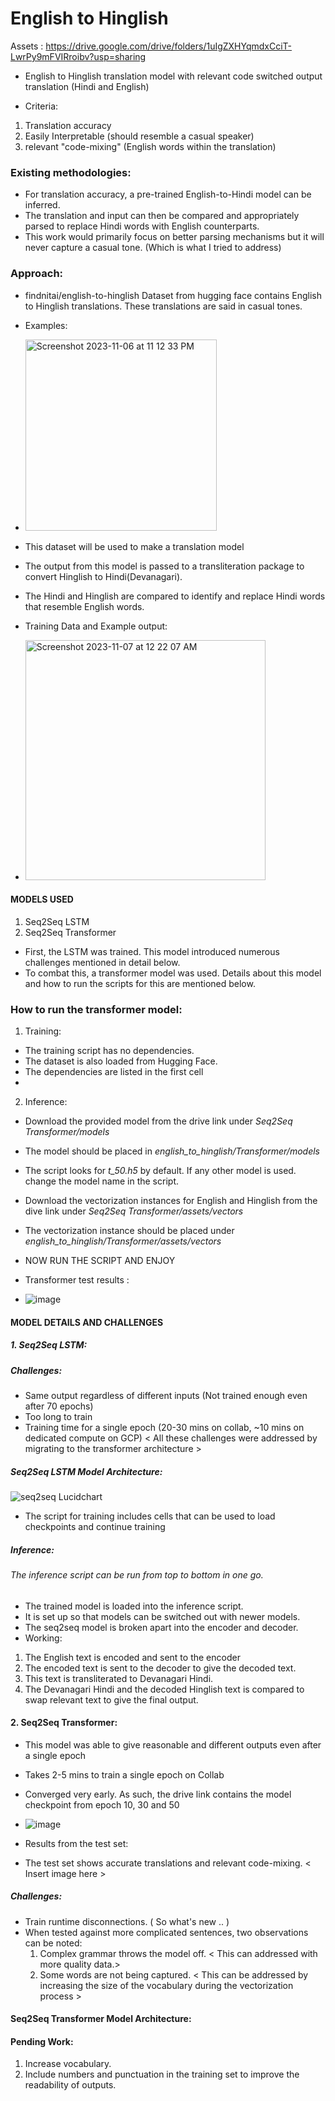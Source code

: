 # English to Hinglish 

Assets : https://drive.google.com/drive/folders/1uIgZXHYqmdxCciT-LwrPy9mFVIRroibv?usp=sharing

- English to Hinglish translation model with relevant code switched output translation (Hindi and English)

- Criteria: 
1. Translation accuracy
2. Easily Interpretable (should resemble a casual speaker)
3. relevant "code-mixing" (English words within the translation)

### Existing methodologies:
- For translation accuracy, a pre-trained English-to-Hindi model can be inferred.
- The translation and input can then be compared and appropriately parsed to replace Hindi words with English counterparts.
- This work would primarily focus on better parsing mechanisms but it will never capture a casual tone. (Which is what I tried to address)

### Approach:
- findnitai/english-to-hinglish Dataset from hugging face contains English to Hinglish translations. These translations are said in casual tones.
- Examples:
- <img width="306" alt="Screenshot 2023-11-06 at 11 12 33 PM" src="https://github.com/Haseebae/English_to_hinglish_LSTM/assets/75690804/9d896989-47b5-41c7-b62e-b780d4e1ac9f">
- This dataset will be used to make a translation model
- The output from this model is passed to a transliteration package to convert Hinglish to Hindi(Devanagari).
- The Hindi and Hinglish are compared to identify and replace Hindi words that resemble English words.

- Training Data and Example output:
- <img width="384" alt="Screenshot 2023-11-07 at 12 22 07 AM" src="https://github.com/Haseebae/English_to_hinglish_LSTM/assets/75690804/01b73998-73a8-4de7-8533-78a126ce784a">

#### MODELS USED
1. Seq2Seq LSTM
2. Seq2Seq Transformer

- First, the LSTM was trained. This model introduced numerous challenges mentioned in detail below.
- To combat this, a transformer model was used. Details about this model and how to run the scripts for this are mentioned below.

### How to run the transformer model:

1. Training:
- The training script has no dependencies.
- The dataset is also loaded from Hugging Face.
- The dependencies are listed in the first cell
- 
2. Inference:
- Download the provided model from the drive link under *Seq2Seq Transformer/models*
- The model should be placed in *english_to_hinglish/Transformer/models*
- The script looks for *t_50.h5* by default. If any other model is used. change the model name in the script.
- Download the vectorization instances for English and Hinglish from the dive link under *Seq2Seq Transformer/assets/vectors*
- The vectorization instance should be placed under *english_to_hinglish/Transformer/assets/vectors*
- NOW RUN THE SCRIPT AND ENJOY

- Transformer test results :
- ![image](https://github.com/Haseebae/English_to_hinglish/assets/75690804/d96952ab-ee83-4f89-8315-e61f66271b6f)


#### MODEL DETAILS AND CHALLENGES

##### 1. Seq2Seq LSTM:

##### Challenges:
- Same output regardless of different inputs (Not trained enough even after 70 epochs)
- Too long to train
- Training time for a single epoch (20-30 mins on collab, ~10 mins on dedicated compute on GCP)
< All these challenges were addressed by migrating to the transformer architecture >

##### Seq2Seq LSTM Model Architecture:

![seq2seq Lucidchart](https://github.com/Haseebae/English_to_hinglish_LSTM/assets/75690804/4aadaed3-6b0c-4665-a98d-92575c859d0c)
- The script for training includes cells that can be used to load checkpoints and continue training
##### Inference:
###### The inference script can be run from top to bottom in one go.
- The trained model is loaded into the inference script.
- It is set up so that models can be switched out with newer models.
- The seq2seq model is broken apart into the encoder and decoder.
- Working:
1. The English text is encoded and sent to the encoder
2. The encoded text is sent to the decoder to give the decoded text.
3. This text is transliterated to Devanagari Hindi.
4. The Devanagari Hindi and the decoded Hinglish text is compared to swap relevant text to give the final output.

#### 2. Seq2Seq Transformer:

- This model was able to give reasonable and different outputs even after a single epoch
- Takes 2-5 mins to train a single epoch on Collab
- Converged very early. As such, the drive link contains the model checkpoint from epoch 10, 30 and 50
- ![image](https://github.com/Haseebae/English_to_hinglish/assets/75690804/b1678650-b313-41a8-add6-7add37aa7555)


- Results from the test set:
- The test set shows accurate translations and relevant code-mixing.
< Insert image here >

##### Challenges:
- Train runtime disconnections. ( So what's new .. )
- When tested against more complicated sentences, two observations can be noted:
  1. Complex grammar throws the model off. < This can addressed with more quality data.>
  2. Some words are not being captured. < This can be addressed by increasing the size of the vocabulary during the vectorization process >

#### Seq2Seq Transformer Model Architecture:

#### Pending Work:
1. Increase vocabulary.
2. Include numbers and punctuation in the training set to improve the readability of outputs.







   


